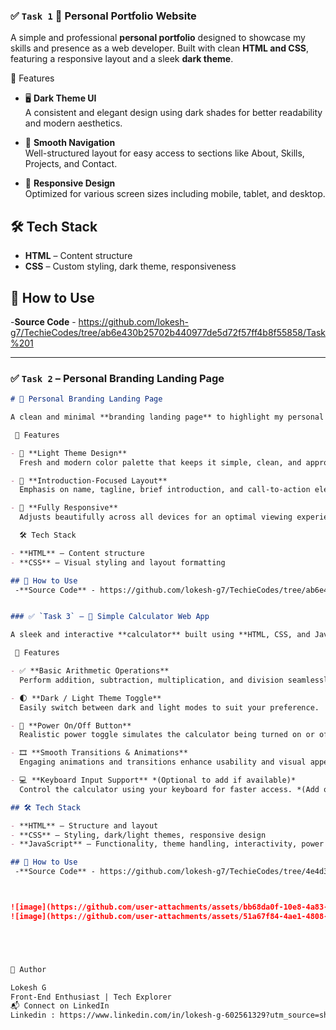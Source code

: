 ###  ✅ `Task 1` 👤 Personal Portfolio Website

A simple and professional **personal portfolio** designed to showcase my skills and presence as a web developer. Built with clean **HTML and CSS**, featuring a responsive layout and a sleek **dark theme**.

 🌟 Features

- 🖥️ **Dark Theme UI**  
  A consistent and elegant design using dark shades for better readability and modern aesthetics.

- 🧭 **Smooth Navigation**  
  Well-structured layout for easy access to sections like About, Skills, Projects, and Contact.

- 📱 **Responsive Design**  
  Optimized for various screen sizes including mobile, tablet, and desktop.

## 🛠️ Tech Stack

- **HTML** – Content structure  
- **CSS** – Custom styling, dark theme, responsiveness

## 🚀 How to Use
 -**Source Code** - https://github.com/lokesh-g7/TechieCodes/tree/ab6e430b25702b440977de5d72f57ff4b8f55858/Task%201

---

### ✅ `Task 2` – Personal Branding Landing Page

```markdown
# 💼 Personal Branding Landing Page

A clean and minimal **branding landing page** to highlight my personal identity as a tech enthusiast and web developer. Designed with a bright, modern **light theme** using only **HTML and CSS**.

 🌟 Features

- 🎨 **Light Theme Design**  
  Fresh and modern color palette that keeps it simple, clean, and approachable.

- 🧾 **Introduction-Focused Layout**  
  Emphasis on name, tagline, brief introduction, and call-to-action elements.

- 📱 **Fully Responsive**  
  Adjusts beautifully across all devices for an optimal viewing experience.

  🛠️ Tech Stack

- **HTML** – Content structure  
- **CSS** – Visual styling and layout formatting

## 🚀 How to Use
 -**Source Code** - https://github.com/lokesh-g7/TechieCodes/tree/ab6e430b25702b440977de5d72f57ff4b8f55858/Task%202


### ✅ `Task 3` – 🔢 Simple Calculator Web App

A sleek and interactive **calculator** built using **HTML, CSS, and JavaScript**, designed to deliver a smooth user experience with modern UI elements and features.

 🌟 Features

- ✅ **Basic Arithmetic Operations**  
  Perform addition, subtraction, multiplication, and division seamlessly.

- 🌓 **Dark / Light Theme Toggle**  
  Easily switch between dark and light modes to suit your preference.

- 🔘 **Power On/Off Button**  
  Realistic power toggle simulates the calculator being turned on or off.

- 🎞️ **Smooth Transitions & Animations**  
  Engaging animations and transitions enhance usability and visual appeal.

- 💻 **Keyboard Input Support** *(Optional to add if available)*  
  Control the calculator using your keyboard for faster access. *(Add only if supported)*

## 🛠️ Tech Stack

- **HTML** – Structure and layout  
- **CSS** – Styling, dark/light themes, responsive design  
- **JavaScript** – Functionality, theme handling, interactivity, power logic

## 🚀 How to Use
 -**Source Code** - https://github.com/lokesh-g7/TechieCodes/tree/4e4d38f9f04a549b89e853185ebe8d870ebc4655/Task%203



![image](https://github.com/user-attachments/assets/bb68da0f-10e8-4a83-92f0-eeab3c86a677)
![image](https://github.com/user-attachments/assets/51a67f84-4ae1-4808-8ef8-7c432ae33cfd)





📌 Author

Lokesh G
Front-End Enthusiast | Tech Explorer
📬 Connect on LinkedIn
Linkedin : https://www.linkedin.com/in/lokesh-g-602561329?utm_source=share&utm_campaign=share_via&utm_content=profile&utm_medium=android_app
